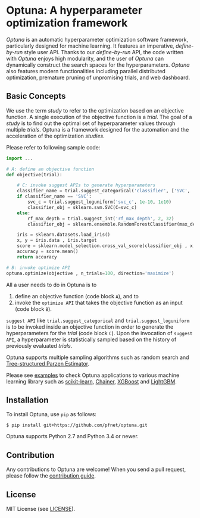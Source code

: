 # Optuna: A hyperparameter optimization framework

*Optuna* is an automatic hyperparameter optimization software framework, particularly designed
for machine learning. It features an imperative, *define-by-run* style user API. Thanks to our
*define-by-run* API, the code written with *Optuna* enjoys high modularity, and the user of
*Optuna* can dynamically construct the search spaces for the hyperparameters. *Optuna* also
features modern functionalities including parallel distributed optimization, premature pruning
of unpromising trials, and web dashboard.

## Basic Concepts

We use the term *study* to refer to the optimization based on an objective function. A single
execution of the objective function is a *trial*. The goal of a *study* is to find out the optimal
set of hyperparameter values through multiple *trials*. Optuna is a framework designed for the
automation and the acceleration of the optimization *studies*.

Please refer to following sample code:

```python
import ...

# A: define an objective function
def objective(trial):

    # C: invoke suggest APIs to generate hyperparameters
    classifier_name = trial.suggest_categorical('classifier', ['SVC', 'RandomForest'])
    if classifier_name == 'SVC':
        svc_c = trial.suggest_loguniform('svc_c', 1e-10, 1e10)
        classifier_obj = sklearn.svm.SVC(C=svc_c)
    else:
        rf_max_depth = trial.suggest_int('rf_max_depth', 2, 32)
        classifier_obj = sklearn.ensemble.RandomForestClassifier(max_depth=rf_max_depth)

    iris = sklearn.datasets.load_iris()
    x, y = iris.data , iris.target
    score = sklearn.model_selection.cross_val_score(classifier_obj , x, y)
    accuracy = score.mean()
    return accuracy

# B: invoke optimize API
optuna.optimize(objective , n_trials=100, direction='maximize')
```

All a user needs to do in Optuna is to
1. define an objective function (code block `A`), and to
1. invoke the `optimize API` that takes the objective function as an input (code block `B`).

`suggest API` like `trial.suggest_categorical` and `trial.suggest_loguniform` is to be invoked
inside an objective function in order to generate the hyperparameters for the *trial*
(code block `C`). Upon the invocation of `suggest API`, a hyperparameter is statistically sampled
based on the history of previously evaluated *trials*.

Optuna supports multiple sampling algorithms such as random search and [Tree-structured Parzen
Estimator](https://papers.nips.cc/paper/4443-algorithms-for-hyper-parameter-optimization.pdf).

Please see [examples](./examples) to check Optuna applications to various machine learning library
such as [scikit-learn](https://scikit-learn.org/stable/), [Chainer](https://chainer.org/),
[XGBoost](https://xgboost.readthedocs.io/en/latest/) and
[LightGBM](https://lightgbm.readthedocs.io/en/latest/).

## Installation

To install Optuna, use `pip` as follows:

```
$ pip install git+https://github.com/pfnet/optuna.git
```

Optuna supports Python 2.7 and Python 3.4 or newer.

## Contribution

Any contributions to Optuna are welcome! When you send a pull request, please follow the
[contribution guide](./CONTRIBUTING.md).

## License

MIT License (see [LICENSE](./LICENSE)).